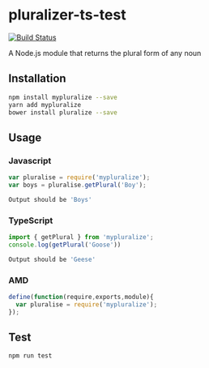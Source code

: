 # pluralizer-ts-test

[![Build Status](https://travis-ci.org/LilithTundrus/pluralizer-ts-test.svg?branch=master)](https://travis-ci.org/LilithTundrus/pluralizer-ts-test)

A Node.js module that returns the plural form of any noun

## Installation 
```sh
npm install mypluralize --save
yarn add mypluralize
bower install pluralize --save
```
## Usage
### Javascript
```javascript
var pluralise = require('mypluralize');
var boys = pluralise.getPlural('Boy');
```
```sh
Output should be 'Boys'
```
### TypeScript
```typescript
import { getPlural } from 'mypluralize';
console.log(getPlural('Goose'))
```
```sh
Output should be 'Geese'
```
### AMD
```javascript
define(function(require,exports,module){
  var pluralise = require('mypluralize');
});
```
## Test 
```sh
npm run test
```